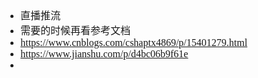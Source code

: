 <font face="Simsun" size=3>

- 直播推流
- 需要的时候再看参考文档
- https://www.cnblogs.com/cshaptx4869/p/15401279.html
- https://www.jianshu.com/p/d4bc06b9f61e
- 

</font>